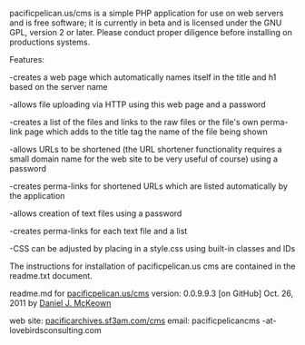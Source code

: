 pacificpelican.us/cms is a simple PHP application for use on web servers and is free software; it is currently in beta and is licensed under the GNU GPL, version 2 or later.  Please conduct proper diligence before installing on productions systems.

Features:

-creates a web page which automatically names itself in the title and h1 based on the server name

-allows file uploading via HTTP using this web page and a password

-creates a list of the files and links to the raw files or the file's own perma-link page which adds to the title tag the name of the file being shown

-allows URLs to be shortened (the URL shortener functionality requires a small domain name for the web site to be very useful of course) using a password

-creates perma-links for shortened URLs which are listed automatically by the application

-allows creation of text files using a password

-creates perma-links for each text file and a list

-CSS can be adjusted by placing in a style.css using built-in classes and IDs

The instructions for installation of pacificpelican.us cms are contained in the readme.txt document.

readme.md for [pacificpelican.us/cms](http://pacificpelican.us/cms)
version: 0.0.9.9.3 [on GitHub]
Oct. 26, 2011
by [Daniel J. McKeown](http://djmcloud.com)

web site: [pacificarchives.sf3am.com/cms](http://pacificarchives.sf3am.com/cms)
										email: pacificpelicancms -at- lovebirdsconsulting.com

